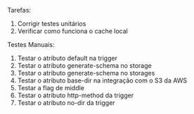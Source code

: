 Tarefas:
1. Corrigir testes unitários
3. Verificar como funciona o cache local

Testes Manuais:
1. Testar o atributo default na trigger
2. Testar o atributo generate-schema no storage
3. Testar o atributo generate-schema no storages
4. Testar o atributo base-dir na integração com o S3 da AWS
5. Testar a flag de middle
6. Testar o atributo http-method da trigger
7. Testar o atributo no-dir da trigger

